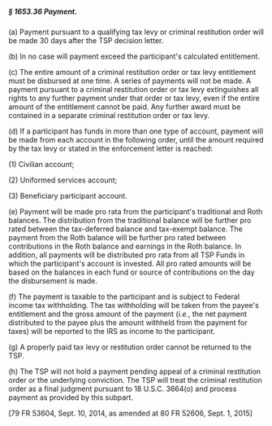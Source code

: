 ##### § 1653.36 Payment. #####

(a) Payment pursuant to a qualifying tax levy or criminal restitution order will be made 30 days after the TSP decision letter.

(b) In no case will payment exceed the participant's calculated entitlement.

(c) The entire amount of a criminal restitution order or tax levy entitlement must be disbursed at one time. A series of payments will not be made. A payment pursuant to a criminal restitution order or tax levy extinguishes all rights to any further payment under that order or tax levy, even if the entire amount of the entitlement cannot be paid. Any further award must be contained in a separate criminal restitution order or tax levy.

(d) If a participant has funds in more than one type of account, payment will be made from each account in the following order, until the amount required by the tax levy or stated in the enforcement letter is reached:

(1) Civilian account;

(2) Uniformed services account;

(3) Beneficiary participant account.

(e) Payment will be made pro rata from the participant's traditional and Roth balances. The distribution from the traditional balance will be further pro rated between the tax-deferred balance and tax-exempt balance. The payment from the Roth balance will be further pro rated between contributions in the Roth balance and earnings in the Roth balance. In addition, all payments will be distributed pro rata from all TSP Funds in which the participant's account is invested. All pro rated amounts will be based on the balances in each fund or source of contributions on the day the disbursement is made.

(f) The payment is taxable to the participant and is subject to Federal income tax withholding. The tax withholding will be taken from the payee's entitlement and the gross amount of the payment (*i.e.*, the net payment distributed to the payee plus the amount withheld from the payment for taxes) will be reported to the IRS as income to the participant.

(g) A properly paid tax levy or restitution order cannot be returned to the TSP.

(h) The TSP will not hold a payment pending appeal of a criminal restitution order or the underlying conviction. The TSP will treat the criminal restitution order as a final judgment pursuant to 18 U.S.C. 3664(o) and process payment as provided by this subpart.

[79 FR 53604, Sept. 10, 2014, as amended at 80 FR 52606, Sept. 1, 2015]